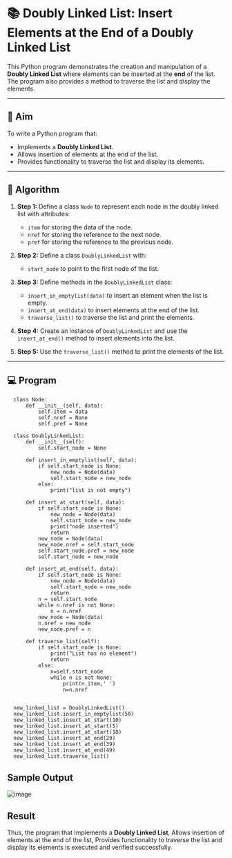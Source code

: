 # 📚 Doubly Linked List: Insert Elements at the End of a Doubly Linked List

This Python program demonstrates the creation and manipulation of a **Doubly Linked List** where elements can be inserted at the **end** of the list. The program also provides a method to traverse the list and display the elements.

---

## 🎯 Aim

To write a Python program that:
- Implements a **Doubly Linked List**.
- Allows insertion of elements at the end of the list.
- Provides functionality to traverse the list and display its elements.

---

## 🧠 Algorithm

1. **Step 1:** Define a class `Node` to represent each node in the doubly linked list with attributes:
   - `item` for storing the data of the node.
   - `nref` for storing the reference to the next node.
   - `pref` for storing the reference to the previous node.

2. **Step 2:** Define a class `DoublyLinkedList` with:
   - `start_node` to point to the first node of the list.

3. **Step 3:** Define methods in the `DoublyLinkedList` class:
   - `insert_in_emptylist(data)` to insert an element when the list is empty.
   - `insert_at_end(data)` to insert elements at the end of the list.
   - `traverse_list()` to traverse the list and print the elements.

4. **Step 4:** Create an instance of `DoublyLinkedList` and use the `insert_at_end()` method to insert elements into the list.

5. **Step 5:** Use the `traverse_list()` method to print the elements of the list.

---

## 💻 Program
      class Node:
          def __init__(self, data):
              self.item = data
              self.nref = None
              self.pref = None
      
      class DoublyLinkedList:
          def __init__(self):
              self.start_node = None
      
          def insert_in_emptylist(self, data):
              if self.start_node is None:
                  new_node = Node(data)
                  self.start_node = new_node
              else:
                  print("list is not empty")
                  
          def insert_at_start(self, data):
              if self.start_node is None:
                  new_node = Node(data)
                  self.start_node = new_node
                  print("node inserted")
                  return
              new_node = Node(data)
              new_node.nref = self.start_node
              self.start_node.pref = new_node
              self.start_node = new_node
              
          def insert_at_end(self, data):
              if self.start_node is None:
                  new_node = Node(data)
                  self.start_node = new_node
                  return
              n = self.start_node
              while n.nref is not None:
                  n = n.nref
              new_node = Node(data)
              n.nref = new_node
              new_node.pref = n
              
          def traverse_list(self):
              if self.start_node is None:
                  print("List has no element")
                  return
              else:
                  n=self.start_node
                  while n is not None:
                      print(n.item,' ')
                      n=n.nref
              
                      
      new_linked_list = DoublyLinkedList()
      new_linked_list.insert_in_emptylist(50)
      new_linked_list.insert_at_start(10)
      new_linked_list.insert_at_start(5)
      new_linked_list.insert_at_start(18)
      new_linked_list.insert_at_end(29)
      new_linked_list.insert_at_end(39)
      new_linked_list.insert_at_end(49)
      new_linked_list.traverse_list()
        


## Sample Output
![image](https://github.com/user-attachments/assets/ed9ccaa1-408b-40d9-9f3b-a8ce570b317c)

## Result
Thus, the program that Implements a **Doubly Linked List**, Allows insertion of elements at the end of the list, Provides functionality to traverse the list and display its elements is executed and verified successfully.

